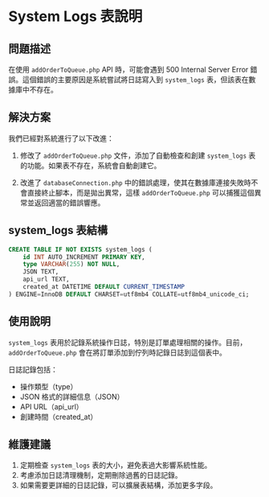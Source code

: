 # System Logs 表說明

## 問題描述

在使用 `addOrderToQueue.php` API 時，可能會遇到 500 Internal Server Error 錯誤。這個錯誤的主要原因是系統嘗試將日誌寫入到 `system_logs` 表，但該表在數據庫中不存在。

## 解決方案

我們已經對系統進行了以下改進：

1. 修改了 `addOrderToQueue.php` 文件，添加了自動檢查和創建 `system_logs` 表的功能。如果表不存在，系統會自動創建它。

2. 改進了 `databaseConnection.php` 中的錯誤處理，使其在數據庫連接失敗時不會直接終止腳本，而是拋出異常，這樣 `addOrderToQueue.php` 可以捕獲這個異常並返回適當的錯誤響應。

## system_logs 表結構

```sql
CREATE TABLE IF NOT EXISTS system_logs (
    id INT AUTO_INCREMENT PRIMARY KEY,
    type VARCHAR(255) NOT NULL,
    JSON TEXT,
    api_url TEXT,
    created_at DATETIME DEFAULT CURRENT_TIMESTAMP
) ENGINE=InnoDB DEFAULT CHARSET=utf8mb4 COLLATE=utf8mb4_unicode_ci;
```

## 使用說明

`system_logs` 表用於記錄系統操作日誌，特別是訂單處理相關的操作。目前，`addOrderToQueue.php` 會在將訂單添加到佇列時記錄日誌到這個表中。

日誌記錄包括：
- 操作類型（type）
- JSON 格式的詳細信息（JSON）
- API URL（api_url）
- 創建時間（created_at）

## 維護建議

1. 定期檢查 `system_logs` 表的大小，避免表過大影響系統性能。
2. 考慮添加日誌清理機制，定期刪除過舊的日誌記錄。
3. 如果需要更詳細的日誌記錄，可以擴展表結構，添加更多字段。